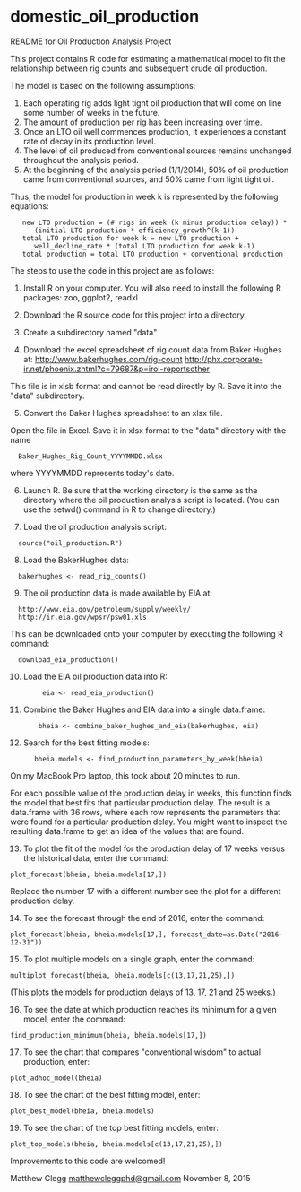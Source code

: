 # domestic_oil_production

README for Oil Production Analysis Project

This project contains R code for estimating a mathematical model to fit
the relationship between rig counts and subsequent crude oil production.

The model is based on the following assumptions:

1.  Each operating rig adds light tight oil production that will come on line some number of weeks in the future.
2.  The amount of production per rig has been increasing over time.
3.  Once an LTO oil well commences production, it experiences a constant rate of decay in its production level.
4.  The level of oil produced from conventional sources remains unchanged throughout the analysis period.
5.  At the beginning of the analysis period (1/1/2014), 50% of oil production came from conventional sources, and 50% came from light tight oil.

Thus, the model for production in week k is represented by the following equations:

       new LTO production = (# rigs in week (k minus production delay)) * 
          (initial LTO production * efficiency_growth^(k-1))
       total LTO production for week k = new LTO production + 
          well_decline_rate * (total LTO production for week k-1)
       total production = total LTO production + conventional production

The steps to use the code in this project are as follows:

1.  Install R on your computer.  You will also need to install the following R
packages: zoo, ggplot2, readxl

2.  Download the R source code for this project into a directory.  

3.  Create a subdirectory named "data"

4.  Download the excel spreadsheet of rig count data from Baker Hughes at:
	http://www.bakerhughes.com/rig-count
	http://phx.corporate-ir.net/phoenix.zhtml?c=79687&p=irol-reportsother
	
  This file is in xlsb format and cannot be read directly by R.
  Save it into the "data" subdirectory.

5.  Convert the Baker Hughes spreadsheet to an xlsx file.  

  Open the file in Excel.  Save it in xlsx format to the "data" directory with the name
  ```
   	Baker_Hughes_Rig_Count_YYYYMMDD.xlsx
   ```
  where YYYYMMDD represents today's date.

6.  Launch R.  Be sure that the working directory is the same as the
  directory where the oil production analysis script is located.  (You can use
  the setwd() command in R to change directory.)

7.  Load the oil production analysis script:

  ```
	source("oil_production.R")
  ```

8.  Load the BakerHughes data:

  ```
	bakerhughes <- read_rig_counts()
  ```

9.  The oil production data is made available by EIA at:

  ```
	http://www.eia.gov/petroleum/supply/weekly/
	http://ir.eia.gov/wpsr/psw01.xls
  ```

  This can be downloaded onto your computer by executing the following R command:
  ```
    download_eia_production()
  ```

10.  Load the EIA oil production data into R:

  ```
          eia <- read_eia_production()
  ```

11.  Combine the Baker Hughes and EIA data into a single data.frame:

  ```
         bheia <- combine_baker_hughes_and_eia(bakerhughes, eia)
  ```

12.  Search for the best fitting models:

  ```
        bheia.models <- find_production_parameters_by_week(bheia)
  ```

  On my MacBook Pro laptop, this took about 20 minutes to run.

  For each possible value of the production delay in weeks, this function finds the
  model that best fits that particular production delay.  The result is a data.frame 
  with 36 rows, where each row represents the parameters that were found for
  a particular production delay.  You might want to inspect the resulting data.frame
  to get an idea of the values that are found.

13.  To plot the fit of the model for the production delay of 17 weeks versus
the historical data, enter the command:

  ```
  plot_forecast(bheia, bheia.models[17,])
  ```

  Replace the number 17 with a different number see the plot for
  a different production delay.

14.  To see the forecast through the end of 2016, enter the command:

  ```
  plot_forecast(bheia, bheia.models[17,], forecast_date=as.Date("2016-12-31"))
  ```

15.  To plot multiple models on a single graph, enter the command:

  ```
  multiplot_forecast(bheia, bheia.models[c(13,17,21,25),])
  ```

  (This plots the models for production delays of 13, 17, 21 and 25 weeks.)

16.  To see the date at which production reaches its minimum for a given model, enter the command:

  ```
  find_production_minimum(bheia, bheia.models[17,])
  ```

17.  To see the chart that compares "conventional wisdom" to actual production, enter:

  ```
  plot_adhoc_model(bheia)
  ```

18.  To see the chart of the best fitting model, enter:

  ```
  plot_best_model(bheia, bheia.models)
  ```

19.  To see the chart of the top best fitting models, enter:

  ```
  plot_top_models(bheia, bheia.models[c(13,17,21,25),])
  ```

Improvements to this code are welcomed!

Matthew Clegg
matthewcleggphd@gmail.com
November 8, 2015
